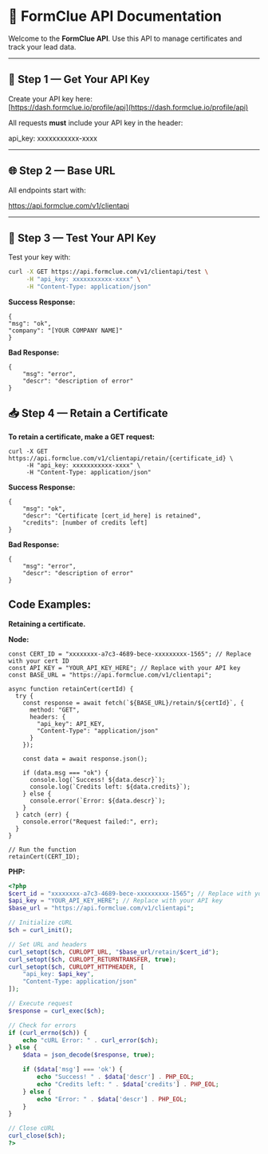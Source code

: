# 🚀 FormClue API Documentation

Welcome to the **FormClue API**. Use this API to manage certificates and track your lead data.

---

## 🔑 Step 1 — Get Your API Key

Create your API key here:  
[https://dash.formclue.io/profile/api](https://dash.formclue.io/profile/api)

All requests **must** include your API key in the header:

api_key: xxxxxxxxxxx-xxxx


---

## 🌐 Step 2 — Base URL

All endpoints start with:

https://api.formclue.com/v1/clientapi


---

## 🧪 Step 3 — Test Your API Key

Test your key with:

```bash
curl -X GET https://api.formclue.com/v1/clientapi/test \
     -H "api_key: xxxxxxxxxxx-xxxx" \
     -H "Content-Type: application/json"
```

**Success Response:**
```
{
"msg": "ok",
"company": "[YOUR COMPANY NAME]"
}
```
**Bad Response:**
```
{
    "msg": "error",
    "descr": "description of error"
}
```

## 📥 Step 4 — Retain a Certificate
**To retain a certificate, make a GET request:**

```
curl -X GET https://api.formclue.com/v1/clientapi/retain/{certificate_id} \
     -H "api_key: xxxxxxxxxxx-xxxx" \
     -H "Content-Type: application/json"
```

**Success Response:**
```
{
    "msg": "ok",
    "descr": "Certificate [cert_id_here] is retained",
    "credits": [number of credits left]
}
```
**Bad Response:**
```
{
    "msg": "error",
    "descr": "description of error"
}
```


## Code Examples:
**Retaining a certificate.**

**Node:**
```
const CERT_ID = "xxxxxxxx-a7c3-4689-bece-xxxxxxxxx-1565"; // Replace with your cert ID
const API_KEY = "YOUR_API_KEY_HERE"; // Replace with your API key
const BASE_URL = "https://api.formclue.com/v1/clientapi";

async function retainCert(certId) {
  try {
    const response = await fetch(`${BASE_URL}/retain/${certId}`, {
      method: "GET",
      headers: {
        "api_key": API_KEY,
        "Content-Type": "application/json"
      }
    });

    const data = await response.json();

    if (data.msg === "ok") {
      console.log(`Success! ${data.descr}`);
      console.log(`Credits left: ${data.credits}`);
    } else {
      console.error(`Error: ${data.descr}`);
    }
  } catch (err) {
    console.error("Request failed:", err);
  }
}

// Run the function
retainCert(CERT_ID);

```

**PHP:**
```php
<?php
$cert_id = "xxxxxxxx-a7c3-4689-bece-xxxxxxxxx-1565"; // Replace with your cert ID
$api_key = "YOUR_API_KEY_HERE"; // Replace with your API key
$base_url = "https://api.formclue.com/v1/clientapi";

// Initialize cURL
$ch = curl_init();

// Set URL and headers
curl_setopt($ch, CURLOPT_URL, "$base_url/retain/$cert_id");
curl_setopt($ch, CURLOPT_RETURNTRANSFER, true);
curl_setopt($ch, CURLOPT_HTTPHEADER, [
    "api_key: $api_key",
    "Content-Type: application/json"
]);

// Execute request
$response = curl_exec($ch);

// Check for errors
if (curl_errno($ch)) {
    echo "cURL Error: " . curl_error($ch);
} else {
    $data = json_decode($response, true);

    if ($data['msg'] === 'ok') {
        echo "Success! " . $data['descr'] . PHP_EOL;
        echo "Credits left: " . $data['credits'] . PHP_EOL;
    } else {
        echo "Error: " . $data['descr'] . PHP_EOL;
    }
}

// Close cURL
curl_close($ch);
?>


```